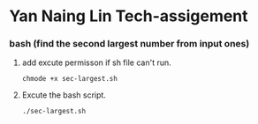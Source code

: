 # Yan Naing Lin Tech-assigement
### bash (find the second largest number from input ones)

1. add excute permisson if sh file can't run.
    ```
    chmode +x sec-largest.sh
    ```
2. Excute the bash script.
    ```
    ./sec-largest.sh
    ```

